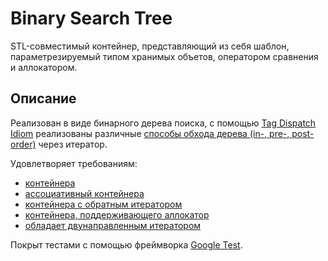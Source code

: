 # Binary Search Tree

STL-совместимый контейнер, представляющий из себя шаблон, параметрезируемый типом хранимых объетов, оператором сравнения и аллокатором.

## Описание

Реализован в виде бинарного дерева поиска, с помощью [Tag Dispatch Idiom](https://en.wikibooks.org/wiki/More_C%2B%2B_Idioms/Tag_Dispatching) реализованы различные [способы обхода дерева (in-, pre-, post-order)](https://en.wikipedia.org/wiki/Tree_traversal) через итератор.

Удовлетворяет требованиям:
- [контейнера](https://en.cppreference.com/w/cpp/named_req/Container)
- [ассоциативный контейнера](https://en.cppreference.com/w/cpp/named_req/AssociativeContainer)
- [контейнера с обратным итератором](https://en.cppreference.com/w/cpp/named_req/ReversibleContainer)
- [контейнера, поддерживающего аллокатор](https://en.cppreference.com/w/cpp/named_req/AllocatorAwareContainer)
- [oбладает двунаправленным итератором](https://en.cppreference.com/w/cpp/named_req/BidirectionalIterator)

Покрыт тестами с помощью фреймворка [Google Test](http://google.github.io/googletest).

